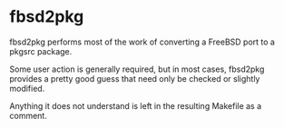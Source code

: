 
fbsd2pkg
========

fbsd2pkg performs most of the work of converting a FreeBSD port to a pkgsrc
package.

Some user action is generally required, but in most cases, fbsd2pkg provides
a pretty good guess that need only be checked or slightly modified.

Anything it does not understand is left in the resulting Makefile as a comment.
